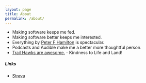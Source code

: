 ```yaml
---
layout: page
title: About
permalink: /about/
---
```


- Making software keeps me fed.
- Making software better keeps me interested.
- Everything by [Peter F Hamilton](http://amzn.to/2j8iYCg) is spectacular.
- Podcasts and Audible make me a better more thoughtful person.
- [Trail Hawks are awesome.](https://trailhawks.com) - Kindness to Life and Land!

##### Links
- [Strava](https://www.strava.com/athletes/4332172/training/log)
